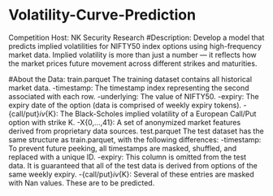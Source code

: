 # Volatility-Curve-Prediction
Competition Host: NK Security Research
#Description:
    Develop a model that predicts implied volatilities for NIFTY50 index options using high-frequency market data.
    Implied volatility is more than just a number — it reflects how the market prices future movement across different strikes and maturities.

#About the Data:
    train.parquet
      The training dataset contains all historical market data.
          -timestamp: The timestamp index representing the second associated with each row.
          -underlying: The value of NIFTY50.
          -expiry: The expiry date of the option (data is comprised of weekly expiry tokens).
          -{call/put}_iv_{K}: The Black-Scholes implied volatility of a European Call/Put option with strike K.
          -X{0,...,41}: A set of anonymized market features derived from proprietary data sources.
    test.parquet
      The test dataset has the same structure as train.parquet, with the following differences:
          -timestamp: To prevent future peeking, all timestamps are masked, shuffled, and replaced with a unique ID.
          -expiry: This column is omitted from the test data. It is guaranteed that all of the test data is derived from options of the same weekly expiry.
          -{call/put}_iv_{K}: Several of these entries are masked with Nan values. These are to be predicted.
